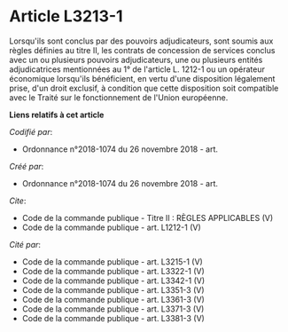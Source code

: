 # Article L3213-1

Lorsqu'ils sont conclus par des pouvoirs adjudicateurs, sont soumis aux règles définies au titre II, les contrats de
concession de services conclus avec un ou plusieurs pouvoirs adjudicateurs, une ou plusieurs entités adjudicatrices
mentionnées au 1° de l'article L. 1212-1 ou un opérateur économique lorsqu'ils bénéficient, en vertu d'une disposition
légalement prise, d'un droit exclusif, à condition que cette disposition soit compatible avec le Traité sur le fonctionnement
de l'Union européenne.

**Liens relatifs à cet article**

_Codifié par_:

  - Ordonnance n°2018-1074 du 26 novembre 2018 - art.

_Créé par_:

  - Ordonnance n°2018-1074 du 26 novembre 2018 - art.

_Cite_:

  - Code de la commande publique -  Titre II : RÈGLES APPLICABLES (V)
  - Code de la commande publique - art. L1212-1 (V)

_Cité par_:

  - Code de la commande publique - art. L3215-1 (V)
  - Code de la commande publique - art. L3322-1 (V)
  - Code de la commande publique - art. L3342-1 (V)
  - Code de la commande publique - art. L3351-3 (V)
  - Code de la commande publique - art. L3361-3 (V)
  - Code de la commande publique - art. L3371-3 (V)
  - Code de la commande publique - art. L3381-3 (V)
